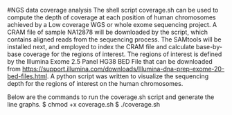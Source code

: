 #NGS data coverage analysis
The shell script coverage.sh can be used to compute the depth of coverage at each position of human chromosomes achieved by a Low coverage WGS or whole exome sequencing project. A CRAM file of sample NA12878 will be downloaded by the script, which contains aligned reads from the sequencing process. The SAMtools will be installed next, and employed to index the CRAM file and calculate base-by-base coverage for the regions of interest. The regions of interest is defined by the Illumina Exome 2.5 Panel HG38 BED File that can be downloaded from https://support.illumina.com/downloads/Illumina-dna-prep-exome-20-bed-files.html. A python script was written to visualize the sequencing depth for the regions of interest on the human chromosomes. 

Below are the commands to run the coverage.sh script and generate the line graphs.
$ chmod +x coverage.sh
$ ./coverage.sh
